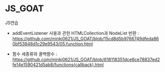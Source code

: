 # JS_GOAT
JS연습

* addEventListener 사용과 관한 HTMLCollection과 NodeList 반환 : 
  https://github.com/minki0621/JS_GOAT/blob/15cd8d5b9766749dfeda860bf53848d1c29e9543/05.function.html

* 함수 세종류와 콜백함수 :
  https://github.com/minki0621/JS_GOAT/blob/618118351dce6ce78837ed2fe14e1590421d5ab8/functions(callback).html
